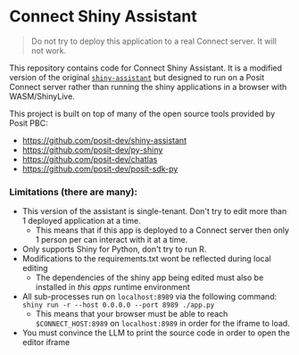 Connect Shiny Assistant
===============

> Do not try to deploy this application to a real Connect server. It will not work.

This repository contains code for Connect Shiny Assistant. It is a modified version of the
original [`shiny-assistant`](https://github.com/posit-dev/shiny-assistant) but designed to run
on a Posit Connect server rather than running the shiny applications in a browser with WASM/ShinyLive.

This project is built on top of many of the open source tools provided by Posit PBC:
- <https://github.com/posit-dev/shiny-assistant>
- <https://github.com/posit-dev/py-shiny>
- <https://github.com/posit-dev/chatlas>
- <https://github.com/posit-dev/posit-sdk-py>

### Limitations (there are many):

- This version of the assistant is single-tenant. Don't try to edit more than 1 deployed application at a time.
  - This means that if this app is deployed to a Connect server then only 1 person per can interact with it at a time.
- Only supports Shiny for Python, don't try to run R.
- Modifications to the requirements.txt wont be reflected during local editing
  - The dependencies of the shiny app being edited must also be installed in _this apps_ runtime environment
- All sub-processes run on `localhost:8989` via the following command: `shiny run -r --host 0.0.0.0 --port 8989 ./app.py`
  - This means that your browser must be able to reach `$CONNECT_HOST:8989` on `localhost:8989` in order for the
    iframe to load.
- You must convince the LLM to print the source code in order to open the editor iframe
